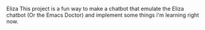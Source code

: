 Eliza
This project is a fun way to make a chatbot that emulate the Eliza chatbot (Or the Emacs Doctor) and implement some things i'm learning right now.
